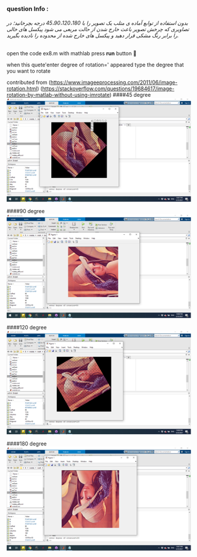 
### question Info :

###### بدون استفاده از توابع آماده ی متلب یک تصویر را با 45،90،120،180 درجه بچرخانید؛ در تصاویری که چرخش تصویر باعث خارج شدن از حالت مربعی می شود پیکسل های خالی را برابر رنگ مشکی قرار دهید و پیکسل های خارج شده از محدوده را نادیده بگیرید.

open the code ex8.m with mathlab press **run** button :rocket: 

when this quete'enter degree of rotation=' appeared type the degree that you want to rotate

contributed from (https://www.imageeprocessing.com/2011/06/image-rotation.html)
		 (https://stackoverflow.com/questions/19684617/image-rotation-by-matlab-without-using-imrotate)
####45 degree
![img](https://github.com/semnan-university-ai/image-processing-class/blob/main/excersiecs/mohammadhoseinazad/8/45.png)

####90 degree
![img](https://github.com/semnan-university-ai/image-processing-class/blob/main/excersiecs/mohammadhoseinazad/8/90.png)

####120 degree
![img](https://github.com/semnan-university-ai/image-processing-class/blob/main/excersiecs/mohammadhoseinazad/8/120.png)

####180 degree
![img](https://github.com/semnan-university-ai/image-processing-class/blob/main/excersiecs/mohammadhoseinazad/8/180.png)